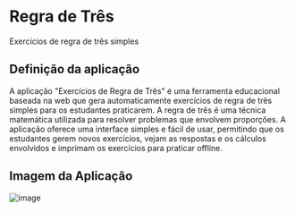 # Regra de Três
Exercícios de regra de três simples

## Definição da aplicação

A aplicação "Exercícios de Regra de Três" é uma ferramenta educacional baseada na web que gera automaticamente exercícios de regra de três simples para os estudantes praticarem. A regra de três é uma técnica matemática utilizada para resolver problemas que envolvem proporções. A aplicação oferece uma interface simples e fácil de usar, permitindo que os estudantes gerem novos exercícios, vejam as respostas e os cálculos envolvidos e imprimam os exercícios para praticar offline.

## Imagem da Aplicação

![image](https://user-images.githubusercontent.com/101942554/227043780-c19e3d73-4ec1-4162-9431-d1b40832ef97.png)

